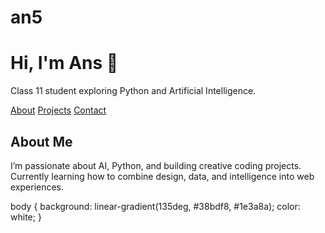 # an5
<!DOCTYPE html>
<html lang="en">

<body>
<h1>Hi, I'm Ans 👋</h1>
  <p>Class 11 student exploring Python and Artificial Intelligence.</p>
</body>
</html>
<nav>
      <a href="#about">About</a>
      <a href="#projects">Projects</a>
      <a href="#contact">Contact</a>
    </nav>

<section id="about">
    <h2>About Me</h2>
    <p>
      I’m passionate about AI, Python, and building creative coding projects. 
      Currently learning how to combine design, data, and intelligence into web experiences.
    </p>
  </section>
  body {
  background: linear-gradient(135deg, #38bdf8, #1e3a8a);
  color: white;
}
